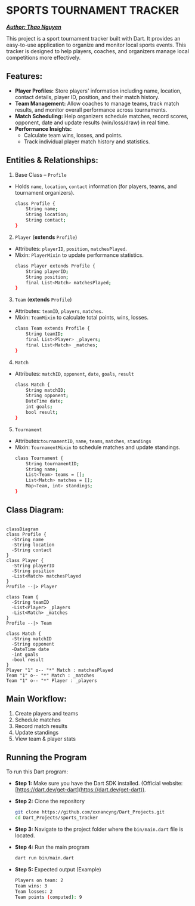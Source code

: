 # SPORTS TOURNAMENT TRACKER

**_[Author: Thao Nguyen](https://github.com/xxnancyng/Dart_Projects/tree/main/sports_tracker)_**

This project is a sport tournament tracker built with Dart. It provides an easy-to-use application to organize and monitor local sports events. This tracker is designed to help players, coaches, and organizers manage local competitions more effectively.

## Features:

- **Player Profiles:** Store players' information including name, location, contact details, player ID, position, and their match history.
- **Team Management:** Allow coaches to manage teams, track match results, and monitor overall performance across tournaments.
- **Match Scheduling:** Help organizers schedule matches, record scores, opponent, date and update results (win/loss/draw) in real time.
- **Performance Insights:**
    - Calculate team wins, losses, and points.
    - Track individual player match history and statistics.

## Entities & Relationships:

1. Base Class – ```Profile```
- Holds ```name```, ```location```, ```contact``` information (for players, teams, and tournament organizers).
    ```bash
    class Profile {
        String name;
        String location;
        String contact;
    }
    ```

2. ```Player``` (**extends** ```Profile```)
- Attributes: ```playerID```, ```position```, ```matchesPlayed```.
- Mixin: ```PlayerMixin``` to update performance statistics.
    ```bash
    class Player extends Profile {
        String playerID;
        String position;
        final List<Match> matchesPlayed;
    }
    ```

3. ```Team``` (**extends** ```Profile```)
- Attributes: ```teamID```, ```players```, ```matches```.
- Mixin: ```TeamMixin``` to calculate total points, wins, losses.
    ```bash
    class Team extends Profile {
        String teamID;
        final List<Player> _players;
        final List<Match> _matches;
    }
    ```

4. ```Match```
- Attributes: ```matchID```, ```opponent```, ```date```, ```goals```, ```result```
    ```bash
    class Match {
        String matchID;
        String opponent;
        DateTime date;
        int goals;
        bool result;
    }
    ```


5. ```Tournament```
- Attributes:```tournamentID```, ```name```, ```teams```, ```matches```, ```standings```
- Mixin: ```TournamentMixin``` to schedule matches and update standings.
    ```bash
    class Tournament {
        String tournamentID;
        String name;
        List<Team> teams = [];
        List<Match> matches = [];
        Map<Team, int> standings;
    }
    ```


## Class Diagram:

```mermaid

classDiagram
class Profile {
  -String name
  -String location
  -String contact
}
class Player {
  -String playerID
  -String position
  -List<Match> matchesPlayed
}
Profile --|> Player

class Team {
  -String teamID
  -List<Player> _players
  -List<Match> _matches
}
Profile --|> Team

class Match {
  -String matchID
  -String opponent
  -DateTime date
  -int goals
  -bool result
}
Player "1" o-- "*" Match : matchesPlayed
Team "1" o-- "*" Match : _matches
Team "1" o-- "*" Player : _players
```


## Main Workflow:
1. Create players and teams
2. Schedule matches
3. Record match results
4. Update standings
5. View team & player stats

## Running the Program
To run this Dart program:

- **Step 1:** Make sure you have the Dart SDK installed. (Official website: [https://dart.dev/get-dart](https://dart.dev/get-dart)).

- **Step 2:** Clone the repository
   ```bash
   git clone https://github.com/xxnancyng/Dart_Projects.git
   cd Dart_Projects/sports_tracker
    ```
- **Step 3:** Navigate to the project folder where the ```bin/main.dart``` file is located.

- **Step 4:** Run the main program
    ```bash
    dart run bin/main.dart
    ```

- **Step 5:** Expected output (Example)
    ```bash
    Players on team: 2
    Team wins: 3
    Team losses: 2
    Team points (computed): 9
    ```
